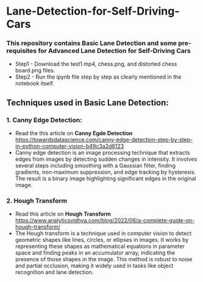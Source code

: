 # Lane-Detection-for-Self-Driving-Cars

### This repository contains Basic Lane Detection and some pre-requisites for Advanced Lane Detection for Self-Driving Cars

- Step1 - Download the test1.mp4, chess.png, and distorted chess board.png files.
- Step2 - Run the ipynb file step by step as clearly mentioned in the notebook itself.

## Techniques used in Basic Lane Detection:

### 1. Canny Edge Detection:
  - Read the this article on **Canny Egde Detection** https://towardsdatascience.com/canny-edge-detection-step-by-step-in-python-computer-vision-b49c3a2d8123
  - Canny edge detection is an image processing technique that extracts edges from images by detecting sudden changes in intensity. It involves several steps including smoothing with a Gaussian filter, finding gradients, non-maximum suppression, and edge tracking by hysteresis. The result is a binary image highlighting significant edges in the original image.

### 2. Hough Transform
  - Read this article on **Hough Transform** https://www.analyticsvidhya.com/blog/2022/06/a-complete-guide-on-hough-transform/
  - The Hough transform is a technique used in computer vision to detect geometric shapes like lines, circles, or ellipses in images. It works by representing these shapes as mathematical equations in parameter space and finding peaks in an accumulator array, indicating the presence of those shapes in the image. This method is robust to noise and partial occlusion, making it widely used in tasks like object recognition and lane detection.

  
